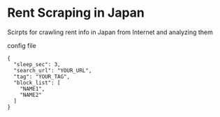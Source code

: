 # Rent Scraping in Japan

Scirpts for crawling rent info in Japan from Internet and analyzing them

config file

```
{
  "sleep_sec": 3,
  "search_url": "YOUR_URL",
  "tag": "YOUR_TAG",
  "block_list": [
    "NAME1",
    "NAME2"
  ]
}
```
